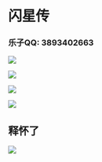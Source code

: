 # 闪星传

### 乐子QQ: 3893402663

![](https://s21.ax1x.com/2024/07/13/pk4IYsx.jpg)

![](https://s21.ax1x.com/2024/07/13/pk4IJQ1.png)

![](https://s21.ax1x.com/2024/07/13/pk4I8zR.png)

![](https://s21.ax1x.com/2024/07/13/pk4ItL6.png)


## 释怀了

![](https://s21.ax1x.com/2024/07/13/pk4IUeK.jpg)
